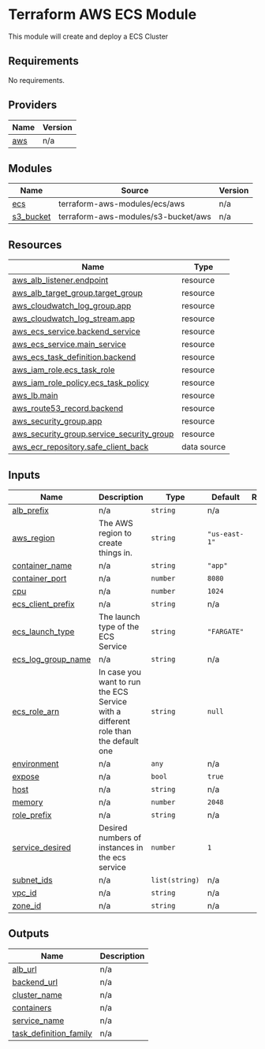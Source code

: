 # Terraform AWS ECS Module

This module will create and deploy a ECS Cluster

## Requirements

No requirements.

## Providers

| Name | Version |
|------|---------|
| <a name="provider_aws"></a> [aws](#provider\_aws) | n/a |

## Modules

| Name | Source | Version |
|------|--------|---------|
| <a name="module_ecs"></a> [ecs](#module\_ecs) | terraform-aws-modules/ecs/aws | n/a |
| <a name="module_s3_bucket"></a> [s3\_bucket](#module\_s3\_bucket) | terraform-aws-modules/s3-bucket/aws | n/a |

## Resources

| Name | Type |
|------|------|
| [aws_alb_listener.endpoint](https://registry.terraform.io/providers/hashicorp/aws/latest/docs/resources/alb_listener) | resource |
| [aws_alb_target_group.target_group](https://registry.terraform.io/providers/hashicorp/aws/latest/docs/resources/alb_target_group) | resource |
| [aws_cloudwatch_log_group.app](https://registry.terraform.io/providers/hashicorp/aws/latest/docs/resources/cloudwatch_log_group) | resource |
| [aws_cloudwatch_log_stream.app](https://registry.terraform.io/providers/hashicorp/aws/latest/docs/resources/cloudwatch_log_stream) | resource |
| [aws_ecs_service.backend_service](https://registry.terraform.io/providers/hashicorp/aws/latest/docs/resources/ecs_service) | resource |
| [aws_ecs_service.main_service](https://registry.terraform.io/providers/hashicorp/aws/latest/docs/resources/ecs_service) | resource |
| [aws_ecs_task_definition.backend](https://registry.terraform.io/providers/hashicorp/aws/latest/docs/resources/ecs_task_definition) | resource |
| [aws_iam_role.ecs_task_role](https://registry.terraform.io/providers/hashicorp/aws/latest/docs/resources/iam_role) | resource |
| [aws_iam_role_policy.ecs_task_policy](https://registry.terraform.io/providers/hashicorp/aws/latest/docs/resources/iam_role_policy) | resource |
| [aws_lb.main](https://registry.terraform.io/providers/hashicorp/aws/latest/docs/resources/lb) | resource |
| [aws_route53_record.backend](https://registry.terraform.io/providers/hashicorp/aws/latest/docs/resources/route53_record) | resource |
| [aws_security_group.app](https://registry.terraform.io/providers/hashicorp/aws/latest/docs/resources/security_group) | resource |
| [aws_security_group.service_security_group](https://registry.terraform.io/providers/hashicorp/aws/latest/docs/resources/security_group) | resource |
| [aws_ecr_repository.safe_client_back](https://registry.terraform.io/providers/hashicorp/aws/latest/docs/data-sources/ecr_repository) | data source |

## Inputs

| Name | Description | Type | Default | Required |
|------|-------------|------|---------|:--------:|
| <a name="input_alb_prefix"></a> [alb\_prefix](#input\_alb\_prefix) | n/a | `string` | n/a | yes |
| <a name="input_aws_region"></a> [aws\_region](#input\_aws\_region) | The AWS region to create things in. | `string` | `"us-east-1"` | no |
| <a name="input_container_name"></a> [container\_name](#input\_container\_name) | n/a | `string` | `"app"` | no |
| <a name="input_container_port"></a> [container\_port](#input\_container\_port) | n/a | `number` | `8080` | no |
| <a name="input_cpu"></a> [cpu](#input\_cpu) | n/a | `number` | `1024` | no |
| <a name="input_ecs_client_prefix"></a> [ecs\_client\_prefix](#input\_ecs\_client\_prefix) | n/a | `string` | n/a | yes |
| <a name="input_ecs_launch_type"></a> [ecs\_launch\_type](#input\_ecs\_launch\_type) | The launch type of the ECS Service | `string` | `"FARGATE"` | no |
| <a name="input_ecs_log_group_name"></a> [ecs\_log\_group\_name](#input\_ecs\_log\_group\_name) | n/a | `string` | n/a | yes |
| <a name="input_ecs_role_arn"></a> [ecs\_role\_arn](#input\_ecs\_role\_arn) | In case you want to run the ECS Service with a different role than the default one | `string` | `null` | no |
| <a name="input_environment"></a> [environment](#input\_environment) | n/a | `any` | n/a | yes |
| <a name="input_expose"></a> [expose](#input\_expose) | n/a | `bool` | `true` | no |
| <a name="input_host"></a> [host](#input\_host) | n/a | `string` | n/a | yes |
| <a name="input_memory"></a> [memory](#input\_memory) | n/a | `number` | `2048` | no |
| <a name="input_role_prefix"></a> [role\_prefix](#input\_role\_prefix) | n/a | `string` | n/a | yes |
| <a name="input_service_desired"></a> [service\_desired](#input\_service\_desired) | Desired numbers of instances in the ecs service | `number` | `1` | no |
| <a name="input_subnet_ids"></a> [subnet\_ids](#input\_subnet\_ids) | n/a | `list(string)` | n/a | yes |
| <a name="input_vpc_id"></a> [vpc\_id](#input\_vpc\_id) | n/a | `string` | n/a | yes |
| <a name="input_zone_id"></a> [zone\_id](#input\_zone\_id) | n/a | `string` | n/a | yes |

## Outputs

| Name | Description |
|------|-------------|
| <a name="output_alb_url"></a> [alb\_url](#output\_alb\_url) | n/a |
| <a name="output_backend_url"></a> [backend\_url](#output\_backend\_url) | n/a |
| <a name="output_cluster_name"></a> [cluster\_name](#output\_cluster\_name) | n/a |
| <a name="output_containers"></a> [containers](#output\_containers) | n/a |
| <a name="output_service_name"></a> [service\_name](#output\_service\_name) | n/a |
| <a name="output_task_definition_family"></a> [task\_definition\_family](#output\_task\_definition\_family) | n/a |
